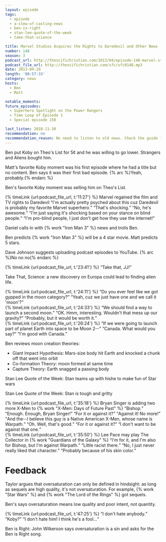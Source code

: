 ```yaml
---
layout: episode
tags:
  - episode
  - a-slew-of-casting-news
  - ben-is-right
  - stan-lee-quote-of-the-week
  - take-that-science

title: Marvel Studios Acquires the Rights to Daredevil and Other News
number: 148
season: 3
podcast_url: http://thescifichristian.com/2013/04/episode-148-marvel-studios-acquires-the-rights-to-daredevil-and-other-news/
podcast_file_url: http://thescifichristian.com/sfc/sfc0148.mp3
date: 2013-04-29
length: '00:57:33'
category: news
hosts:
  - Ben
  - Matt

notable_moments:
future_episodes:
  - Superhero Spotlight on the Power Rangers
  - Time Loop of Episode 1
  - Special episode 150

last_listen: 2018-11-30
recommendation: no
recommendation_reason: No need to listen to old news. Check the guide for what's interesting in hindsight.
---
```

Ben put Koby on Theo's List for 5¢ and he was willing to go lower. Strangers and Aliens bought him.

Matt's favorite Koby moment was his first episode where he had a title but no content. Ben says it was their first bad episode. {% arc %}Yeah, probably.{% endarc %}

Ben's favorite Koby moment was selling him on Theo's List. 

<div class="quote">
  {% timeLink {url:podcast_file_url, t:'11:27'} %}
  <span class="quote-context is-size-6">Marvel regained the film and TV rights to Daredevil</span>
  <q class="ben">I'm actually pretty psyched about this cuz Daredevil is probably my favorite Marvel superhero.</q>
  <q class="matt">That's shocking.</q>
  <q class="ben">No, he's awesome.</q>
  <q class="matt">I'm just saying it's shocking based on your stance on blind people.</q>
  <q class="ben">I'm pro-blind people, I just don't get how they use the internet!</q>
</div>

Daniel calls in with {% work "Iron Man 3" %} news and trolls Ben. 

Ben predicts {% work "Iron Man 3" %} will be a 4 star movie. Matt predicts 5 stars.

Dave Johnson suggests uploading podcast episodes to YouTube. {% arc %}No no no{% endarc %}

<div class="quote">
  {% timeLink {url:podcast_file_url, t:'23:41'} %}
  <q class="ben">Take that, JJ!</q>
</div>

Take That, Science: a new discovery on Europa could lead to finding alien life. 

<div class="quote">
  {% timeLink {url:podcast_file_url, t:'24:11'} %}
  <q class="ben">Do you ever feel like we got gypped in the moon category?</q>
  <q class="matt">Yeah, cuz we just have one and we call it 'moon'?</q>
</div>

<div class="quote">
  {% timeLink {url:podcast_file_url, t:'24:33'} %}
  <q class="ben">We should find a way to launch a second moon.</q>
  <q class="matt">OK. Hmm, interesting. Wouldn't that mess up our gravity?</q>
  <q class="ben">Probably, but it would be worth it.</q>
</div>

<div class="quote">
  {% timeLink {url:podcast_file_url, t:'26:24'} %}
  <q class="ben">If we were going to launch part of planet Earth into space to be Moon 2--</q>
  <q class="matt">Canada. What would you say?</q>
  <q class="ben">I'm good with Canada.</q>
</div>

Ben reviews moon creation theories: 
- Giant Impact Hypothesis: Mars-size body hit Earth and knocked a chunk off that went into orbit
- Co-formation Theory: moon formed at same time
- Capture Theory: Earth snagged a passing body

Stan Lee Quote of the Week: Stan teams up with hishe to make fun of Star wars

Stan Lee Quote of the Week: Stan is tough and gritty

<div class="quote">
  {% timeLink {url:podcast_file_url, t:'35:18'} %}
  <span class="quote-context is-size-6">Bryan Singer is adding two more X-Men to {% work "X-Men: Days of Future Past" %}</span>
  <q class="matt">Bishop.</q>
  <q class="ben">Enough. Enough, Bryan Singer!</q>
  <q class="matt">For it or against it?</q>
  <q class="ben">Against it! No more!</q>
  <q class="matt">And the--I believe this guy is a Native American X-Men, whose name is Warpath.</q>
  <q class="ben">Oh. Well, that's good.</q>
  <q class="matt">For it or against it?</q>
  <q class="ben">I don't want to be against that one.</q>
</div>

<div class="quote">
  {% timeLink {url:podcast_file_url, t:'35:50'} %}
  <span class="quote-context is-size-6">Lee Pace may play The Collector in {% work "Guardians of the Galaxy" %}</span>
  <q class="matt">I'm for it, and I'm also for Bishop, but I'm against Warpath.</q>
  <q class="ben">Little racist there.</q>
  <q class="matt">No, I just never really liked that character.</q>
  <q class="ben">Probably because of his skin color.</q>
</div>



# Feedback
Taylor argues that oversaturation can only be defined in hindsight: as long as sequels are high quality, it's not oversaturation. For example, {% work "Star Wars" %} and {% work "The Lord of the Rings" %} got sequels.

Ben's says oversaturation means low quality and poor intent, not quantity.

<div class="quote">
  {% timeLink {url:podcast_file_url, t:'47:25'} %}
  <q class="ben">I don't hate anybody.</q>
  <q class="matt">Koby?</q>
  <q class="ben">I don't hate him! I think he's a fool...</q>
</div>

Ben is Right: John Wilkerson says oversaturation is a sin and asks for the Ben is Right song.